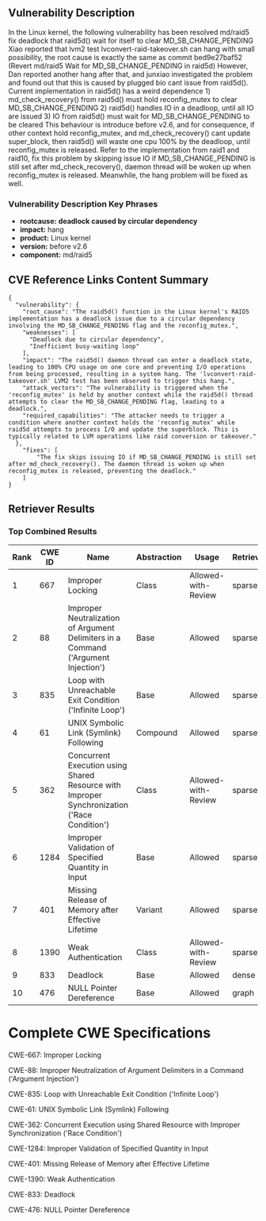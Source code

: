 ## Vulnerability Description
In the Linux kernel, the following vulnerability has been resolved md/raid5 fix deadlock that raid5d() wait for itself to clear MD_SB_CHANGE_PENDING Xiao reported that lvm2 test lvconvert-raid-takeover.sh can hang with small possibility, the root cause is exactly the same as commit bed9e27baf52 (Revert md/raid5 Wait for MD_SB_CHANGE_PENDING in raid5d) However, Dan reported another hang after that, and junxiao investigated the problem and found out that this is caused by plugged bio cant issue from raid5d(). Current implementation in raid5d() has a weird dependence 1) md_check_recovery() from raid5d() must hold reconfig_mutex to clear MD_SB_CHANGE_PENDING 2) raid5d() handles IO in a deadloop, until all IO are issued 3) IO from raid5d() must wait for MD_SB_CHANGE_PENDING to be cleared This behaviour is introduce before v2.6, and for consequence, if other context hold reconfig_mutex, and md_check_recovery() cant update super_block, then raid5d() will waste one cpu 100% by the deadloop, until reconfig_mutex is released. Refer to the implementation from raid1 and raid10, fix this problem by skipping issue IO if MD_SB_CHANGE_PENDING is still set after md_check_recovery(), daemon thread will be woken up when reconfig_mutex is released. Meanwhile, the hang problem will be fixed as well.

### Vulnerability Description Key Phrases
- **rootcause:** **deadlock caused by circular dependency**
- **impact:** hang
- **product:** Linux kernel
- **version:** before v2.6
- **component:** md/raid5

## CVE Reference Links Content Summary
```
{
  "vulnerability": {
    "root_cause": "The raid5d() function in the Linux kernel's RAID5 implementation has a deadlock issue due to a circular dependency involving the MD_SB_CHANGE_PENDING flag and the reconfig_mutex.",
    "weaknesses": [
      "Deadlock due to circular dependency",
      "Inefficient busy-waiting loop"
    ],
    "impact": "The raid5d() daemon thread can enter a deadlock state, leading to 100% CPU usage on one core and preventing I/O operations from being processed, resulting in a system hang. The 'lvconvert-raid-takeover.sh' LVM2 test has been observed to trigger this hang.",
    "attack_vectors": "The vulnerability is triggered when the 'reconfig_mutex' is held by another context while the raid5d() thread attempts to clear the MD_SB_CHANGE_PENDING flag, leading to a deadlock.",
    "required_capabilities": "The attacker needs to trigger a condition where another context holds the 'reconfig_mutex' while raid5d attempts to process I/O and update the superblock. This is typically related to LVM operations like raid conversion or takeover."
  },
    "fixes": [
        "The fix skips issuing IO if MD_SB_CHANGE_PENDING is still set after md_check_recovery(). The daemon thread is woken up when reconfig_mutex is released, preventing the deadlock."
    ]
}
```

## Retriever Results

### Top Combined Results

| Rank | CWE ID | Name | Abstraction | Usage  | Retrievers | Individual Scores |
|------|--------|------|-------------|-------|------------|-------------------|
| 1 | 667 | Improper Locking | Class | Allowed-with-Review | sparse | 0.843 |
| 2 | 88 | Improper Neutralization of Argument Delimiters in a Command ('Argument Injection') | Base | Allowed | sparse | 0.822 |
| 3 | 835 | Loop with Unreachable Exit Condition ('Infinite Loop') | Base | Allowed | sparse | 0.821 |
| 4 | 61 | UNIX Symbolic Link (Symlink) Following | Compound | Allowed | sparse | 0.817 |
| 5 | 362 | Concurrent Execution using Shared Resource with Improper Synchronization ('Race Condition') | Class | Allowed-with-Review | sparse | 0.808 |
| 6 | 1284 | Improper Validation of Specified Quantity in Input | Base | Allowed | sparse | 0.798 |
| 7 | 401 | Missing Release of Memory after Effective Lifetime | Variant | Allowed | sparse | 0.796 |
| 8 | 1390 | Weak Authentication | Class | Allowed-with-Review | sparse | 0.795 |
| 9 | 833 | Deadlock | Base | Allowed | dense | 0.503 |
| 10 | 476 | NULL Pointer Dereference | Base | Allowed | graph | 0.002 |



# Complete CWE Specifications

CWE-667: Improper Locking

CWE-88: Improper Neutralization of Argument Delimiters in a Command ('Argument Injection')

CWE-835: Loop with Unreachable Exit Condition ('Infinite Loop')

CWE-61: UNIX Symbolic Link (Symlink) Following

CWE-362: Concurrent Execution using Shared Resource with Improper Synchronization ('Race Condition')

CWE-1284: Improper Validation of Specified Quantity in Input

CWE-401: Missing Release of Memory after Effective Lifetime

CWE-1390: Weak Authentication

CWE-833: Deadlock

CWE-476: NULL Pointer Dereference
